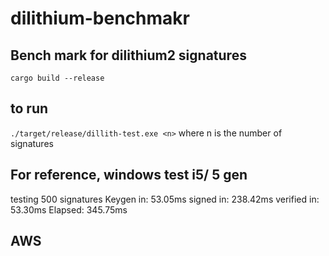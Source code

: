 # dilithium-benchmakr

## Bench mark for dilithium2 signatures

`cargo build --release`

## to run

`./target/release/dillith-test.exe <n>` where n is the number of signatures

## For reference, windows test i5/ 5 gen
testing 500 signatures
Keygen in: 53.05ms
signed in: 238.42ms
verified in: 53.30ms
Elapsed: 345.75ms

## AWS

